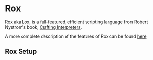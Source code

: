 # Rox

Rox aka Lox, is a full-featured, efficient scripting language from Robert Nystrom's book, [Crafting Interpreters][crafting-interpreters].

A more complete description of the features of Rox can be found [here][the-lox-language]

[crafting-interpreters]: https://craftinginterpreters.com/
[the-lox-language]: https://craftinginterpreters.com/the-lox-language.html

## Rox Setup
